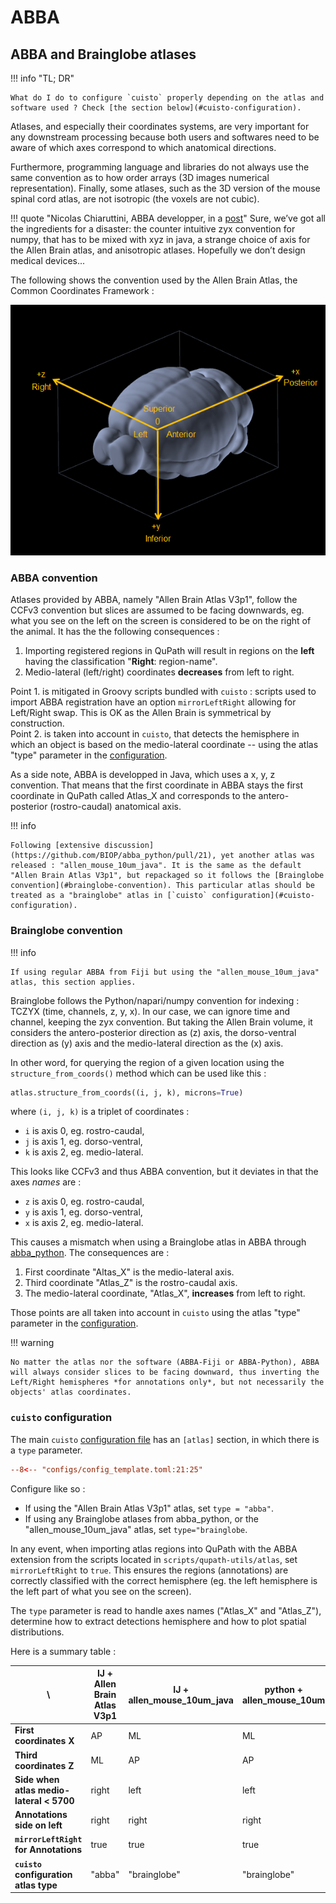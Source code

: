 # ABBA

## ABBA and Brainglobe atlases

!!! info "TL; DR"

    What do I do to configure `cuisto` properly depending on the atlas and software used ? Check [the section below](#cuisto-configuration).

Atlases, and especially their coordinates systems, are very important for any downstream processing because both users and softwares need to be aware of which axes correspond to which anatomical directions.

Furthermore, programming language and libraries do not always use the same convention as to how order arrays (3D images numerical representation). Finally, some atlases, such as the 3D version of the mouse spinal cord atlas, are not isotropic (the voxels are not cubic).

!!! quote "Nicolas Chiaruttini, ABBA developper, in a [post](https://forum.image.sc/t/spinal-cord-atlas-appears-squashed-in-abba-python/96242/15)"
    Sure, we’ve got all the ingredients for a disaster: the counter intuitive zyx convention for numpy, that has to be mixed with xyz in java, a strange choice of axis for the Allen Brain atlas, and anisotropic atlases. Hopefully we don’t design medical devices...

The following shows the convention used by the Allen Brain Atlas, the Common Coordinates Framework :

![CCFv3](images/ccfv3.png)

### ABBA convention
Atlases provided by ABBA, namely "Allen Brain Atlas V3p1", follow the CCFv3 convention but slices are assumed to be facing downwards, eg. what you see on the left on the screen is considered to be on the right of the animal. It has the the following consequences :

1. Importing registered regions in QuPath will result in regions on the **left** having the classification "**Right**: region-name".
2. Medio-lateral (left/right) coordinates **decreases** from left to right.

Point 1. is mitigated in Groovy scripts bundled with `cuisto` : scripts used to import ABBA registration have an option `mirrorLeftRight` allowing for Left/Right swap. This is OK as the Allen Brain is symmetrical by construction.  
Point 2. is taken into account in `cuisto`, that detects the hemisphere in which an object is based on the medio-lateral coordinate -- using the atlas "type" parameter in the [configuration](#cuisto-configuration).

As a side note, ABBA is developped in Java, which uses a x, y, z convention. That means that the first coordinate in ABBA stays the first coordinate in QuPath called Atlas_X and corresponds to the antero-posterior (rostro-caudal) anatomical axis.

!!! info

    Following [extensive discussion](https://github.com/BIOP/abba_python/pull/21), yet another atlas was released : "allen_mouse_10um_java". It is the same as the default "Allen Brain Atlas V3p1", but repackaged so it follows the [Brainglobe convention](#brainglobe-convention). This particular atlas should be treated as a "brainglobe" atlas in [`cuisto` configuration](#cuisto-configuration).

### Brainglobe convention
!!! info

    If using regular ABBA from Fiji but using the "allen_mouse_10um_java" atlas, this section applies.

Brainglobe follows the Python/napari/numpy convention for indexing : TCZYX (time, channels, z, y, x). In our case, we can ignore time and channel, keeping the zyx convention. But taking the Allen Brain volume, it considers the antero-posterior direction as \(z\) axis, the dorso-ventral direction as \(y\) axis and the medio-lateral direction as the \(x\) axis.

In other word, for querying the region of a given location using the `structure_from_coords()` method which can be used like this :
```python
atlas.structure_from_coords((i, j, k), microns=True)
```
where `(i, j, k)` is a triplet of coordinates :

- `i` is axis 0, eg. rostro-caudal,
- `j` is axis 1, eg. dorso-ventral,
- `k` is axis 2, eg. medio-lateral.

This looks like CCFv3 and thus ABBA convention, but it deviates in that the axes *names* are :

- `z` is axis 0, eg. rostro-caudal,
- `y` is axis 1, eg. dorso-ventral,
- `x` is axis 2, eg. medio-lateral.

This causes a mismatch when using a Brainglobe atlas in ABBA through [abba_python](guide-install-abba.md#abba-python). The consequences are :

1. First coordinate "Altas_X" is the medio-lateral axis.
2. Third coordinate "Atlas_Z" is the rostro-caudal axis.
3. The medio-lateral coordinate, "Atlas_X", **increases** from left to right.

Those points are all taken into account in `cuisto` using the atlas "type" parameter in the [configuration](#cuisto-configuration). 

!!! warning

    No matter the atlas nor the software (ABBA-Fiji or ABBA-Python), ABBA will always consider slices to be facing downward, thus inverting the Left/Right hemispheres *for annotations only*, but not necessarily the objects' atlas coordinates.

### `cuisto` configuration

The main `cuisto` [configuration file](main-configuration-files.md#configtoml) has an `[atlas]` section, in which there is a `type` parameter.

```toml title="config_template.toml" hl_lines="3"
--8<-- "configs/config_template.toml:21:25"
```

Configure like so :

- If using the "Allen Brain Atlas V3p1" atlas, set `type = "abba"`.
- If using any Brainglobe atlases from abba_python, or the "allen_mouse_10um_java" atlas, set `type="brainglobe`.

In any event, when importing atlas regions into QuPath with the ABBA extension from the scripts located in `scripts/qupath-utils/atlas`, set `mirrorLeftRight` to `true`. This ensures the regions (annotations) are correctly classified with the correct hemisphere (eg. the left hemisphere is the left part of what you see on the screen).

The `type` parameter is read to handle axes names ("Atlas_X" and "Atlas_Z"), determine how to extract detections hemisphere and how to plot spatial distributions.

Here is a summary table :

| **\\**                                    | IJ + Allen Brain Atlas V3p1 | IJ + allen_mouse_10um_java | python + allen_mouse_10um | python + allen_mouse_10um_java |
|------------------------------------------|-----------------------------|----------------------------|---------------------------|--------------------------------|
| **First coordinates X**                  | AP                          | ML                         | ML                        | ML                             |
| **Third coordinates Z**                  | ML                          | AP                         | AP                        | AP                             |
| **Side when atlas medio-lateral < 5700** | right                       | left                       | left                      | left                           |
| **Annotations side on left**             | right                       | right                      | right                     | right                          |
| **`mirrorLeftRight` for Annotations**      | true                         | true                        | true                       | true                            |
| **`cuisto` configuration atlas type**      | "abba"                        | "brainglobe"                 | "brainglobe"                | "brainglobe"                     |
